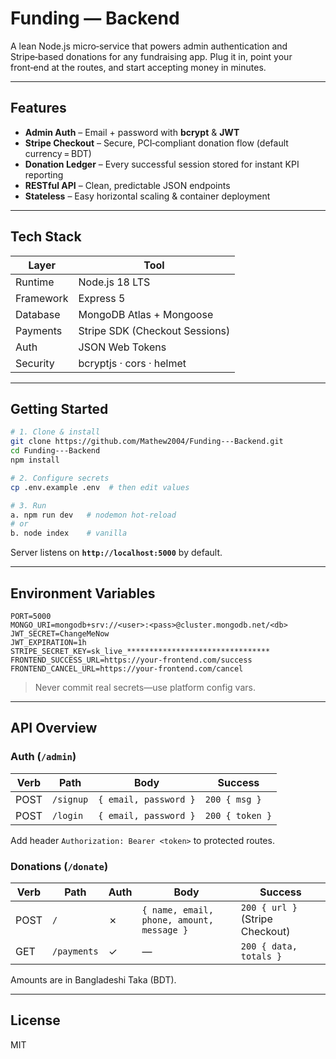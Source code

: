 # Funding — Backend

A lean Node.js micro‑service that powers admin authentication and Stripe‑based donations for any fundraising app. Plug it in, point your front‑end at the routes, and start accepting money in minutes.

---

## Features
- **Admin Auth** – Email + password with **bcrypt** & **JWT**
- **Stripe Checkout** – Secure, PCI‑compliant donation flow (default currency = BDT)
- **Donation Ledger** – Every successful session stored for instant KPI reporting
- **RESTful API** – Clean, predictable JSON endpoints
- **Stateless** – Easy horizontal scaling & container deployment

---

## Tech Stack
| Layer | Tool |
|-------|------|
| Runtime | Node.js 18 LTS |
| Framework | Express 5 |
| Database | MongoDB Atlas + Mongoose |
| Payments | Stripe SDK (Checkout Sessions) |
| Auth | JSON Web Tokens |
| Security | bcryptjs · cors · helmet |

---

## Getting Started
```bash
# 1. Clone & install
git clone https://github.com/Mathew2004/Funding---Backend.git
cd Funding---Backend
npm install

# 2. Configure secrets
cp .env.example .env  # then edit values

# 3. Run
a. npm run dev   # nodemon hot‑reload
# or
b. node index    # vanilla
```
Server listens on **`http://localhost:5000`** by default.

---

## Environment Variables
```env
PORT=5000
MONGO_URI=mongodb+srv://<user>:<pass>@cluster.mongodb.net/<db>
JWT_SECRET=ChangeMeNow
JWT_EXPIRATION=1h
STRIPE_SECRET_KEY=sk_live_********************************
FRONTEND_SUCCESS_URL=https://your‑frontend.com/success
FRONTEND_CANCEL_URL=https://your‑frontend.com/cancel
```
> Never commit real secrets—use platform config vars.

---

## API Overview
### Auth (`/admin`)
| Verb | Path | Body | Success |
|------|------|------|---------|
| POST | `/signup` | `{ email, password }` | `200 { msg }` |
| POST | `/login`  | `{ email, password }` | `200 { token }` |

Add header `Authorization: Bearer <token>` to protected routes.

### Donations (`/donate`)
| Verb | Path | Auth | Body | Success |
|------|------|------|------|---------|
| POST | `/` | ✗ | `{ name, email, phone, amount, message }` | `200 { url }` (Stripe Checkout) |
| GET | `/payments` | ✓ | — | `200 { data, totals }` |

Amounts are in Bangladeshi Taka (BDT).

---

## License
MIT

